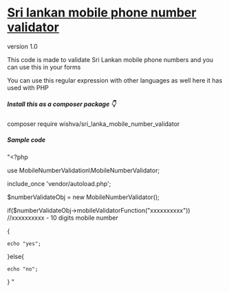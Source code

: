 <h1> <u>Sri lankan mobile phone number validator </u></h1>

<div>version 1.0 </div>

<p>This code is made to validate Sri Lankan mobile phone numbers 
and you can use this in your forms </p>

<p>You can use this regular expression with other languages as well here it has 
used with PHP</p>

<h5>Install this as a composer package 👇</h5>

composer require wishva/sri_lanka_mobile_number_validator

<h5>Sample code</h5>

<p>

"<?php



use MobileNumberValidation\MobileNumberValidator;

include_once 'vendor/autoload.php';

$numberValidateObj = new MobileNumberValidator();

if($numberValidateObj->mobileValidatorFunction("xxxxxxxxxx")) //xxxxxxxxxx - 10 digits mobile number

{

    echo "yes";
    
}else{

    echo "no";
    
} "

</p>
